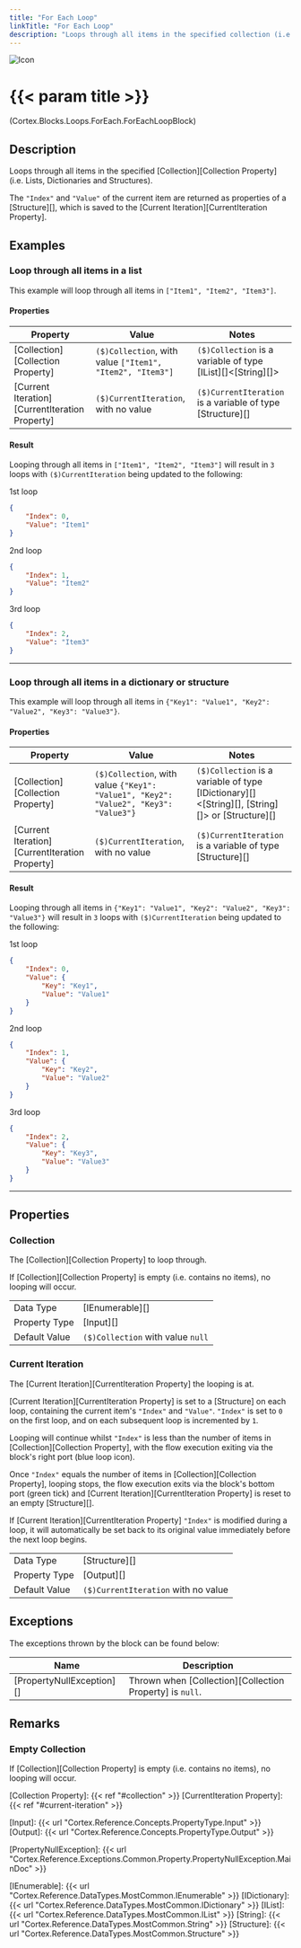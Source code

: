 ```yaml
---
title: "For Each Loop"
linkTitle: "For Each Loop"
description: "Loops through all items in the specified collection (i.e. Lists, Dictionaries and Structures)."
---
```


![Icon](/blocks/loops-for-each-loop-block-icon.png)

# {{< param title >}}

<p class="namespace">(Cortex.Blocks.Loops.ForEach.ForEachLoopBlock)</p>

## Description

Loops through all items in the specified [Collection][Collection Property] (i.e. Lists, Dictionaries and Structures).

The `"Index"` and `"Value"` of the current item are returned as properties of a [Structure][], which is saved to the [Current Iteration][CurrentIteration Property].

## Examples

### Loop through all items in a list

This example will loop through all items in `["Item1", "Item2", "Item3"]`.

#### Properties

| Property           | Value                     | Notes                                    |
|--------------------|---------------------------|------------------------------------------|
| [Collection][Collection Property] | `($)Collection`, with value `["Item1", "Item2", "Item3"]` | `($)Collection` is a variable of type [IList][]&lt;[String][]&gt; |
| [Current Iteration][CurrentIteration Property] | `($)CurrentIteration`, with no value | `($)CurrentIteration` is a variable of type [Structure][] |

#### Result

Looping through all items in `["Item1", "Item2", "Item3"]` will result in `3` loops with `($)CurrentIteration` being updated to the following:

1st loop

```json
{
    "Index": 0,
    "Value": "Item1"
}
```

2nd loop

```json
{
    "Index": 1,
    "Value": "Item2"
}
```

3rd loop

```json
{
    "Index": 2,
    "Value": "Item3"
}
```

***

### Loop through all items in a dictionary or structure

This example will loop through all items in `{"Key1": "Value1", "Key2": "Value2", "Key3": "Value3"}`.

#### Properties

| Property           | Value                     | Notes                                    |
|--------------------|---------------------------|------------------------------------------|
| [Collection][Collection Property] | `($)Collection`, with value `{"Key1": "Value1", "Key2": "Value2", "Key3": "Value3"}` | `($)Collection` is a variable of type [IDictionary][]&lt;[String][], [String][]&gt; or [Structure][] |
| [Current Iteration][CurrentIteration Property] | `($)CurrentIteration`, with no value | `($)CurrentIteration` is a variable of type [Structure][] |

#### Result

Looping through all items in `{"Key1": "Value1", "Key2": "Value2", "Key3": "Value3"}` will result in `3` loops with `($)CurrentIteration` being updated to the following:

1st loop

```json
{
    "Index": 0,
    "Value": {
        "Key": "Key1",
        "Value": "Value1"
    }
}
```

2nd loop

```json
{
    "Index": 1,
    "Value": {
        "Key": "Key2",
        "Value": "Value2"
    }
}
```

3rd loop

```json
{
    "Index": 2,
    "Value": {
        "Key": "Key3",
        "Value": "Value3"
    }
}
```

***

## Properties

### Collection

The [Collection][Collection Property] to loop through.

If [Collection][Collection Property] is empty (i.e. contains no items), no looping will occur.

| | |
|--------------------|---------------------------|
| Data Type | [IEnumerable][] |
| Property Type | [Input][] |
| Default Value | `($)Collection` with value `null` |

### Current Iteration

The [Current Iteration][CurrentIteration Property] the looping is at.

[Current Iteration][CurrentIteration Property] is set to a [Structure] on each loop, containing the current item's `"Index"` and `"Value"`. `"Index"` is set to `0` on the first loop, and on each subsequent loop is incremented by `1`.

Looping will continue whilst `"Index"` is less than the number of items in [Collection][Collection Property], with the flow execution exiting via the block's right port (blue loop icon).

Once `"Index"` equals the number of items in [Collection][Collection Property], looping stops, the flow execution exits via the block's bottom port (green tick) and [Current Iteration][CurrentIteration Property] is reset to an empty [Structure][].

If [Current Iteration][CurrentIteration Property] `"Index"` is modified during a loop, it will automatically be set back to its original value immediately before the next loop begins.

| | |
|--------------------|---------------------------|
| Data Type | [Structure][] |
| Property Type | [Output][] |
| Default Value | `($)CurrentIteration` with no value |

## Exceptions

The exceptions thrown by the block can be found below:

| Name     | Description |
|----------|----------|
| [PropertyNullException][] | Thrown when [Collection][Collection Property] is `null`. |

## Remarks

### Empty Collection

If [Collection][Collection Property] is empty (i.e. contains no items), no looping will occur.

[Collection Property]: {{< ref "#collection" >}}
[CurrentIteration Property]: {{< ref "#current-iteration" >}}

[Input]: {{< url "Cortex.Reference.Concepts.PropertyType.Input" >}}
[Output]: {{< url "Cortex.Reference.Concepts.PropertyType.Output" >}}

[PropertyNullException]: {{< url "Cortex.Reference.Exceptions.Common.Property.PropertyNullException.MainDoc" >}}

[IEnumerable]: {{< url "Cortex.Reference.DataTypes.MostCommon.IEnumerable" >}}
[IDictionary]: {{< url "Cortex.Reference.DataTypes.MostCommon.IDictionary" >}}
[IList]: {{< url "Cortex.Reference.DataTypes.MostCommon.IList" >}}
[String]: {{< url "Cortex.Reference.DataTypes.MostCommon.String" >}}
[Structure]: {{< url "Cortex.Reference.DataTypes.MostCommon.Structure" >}}
